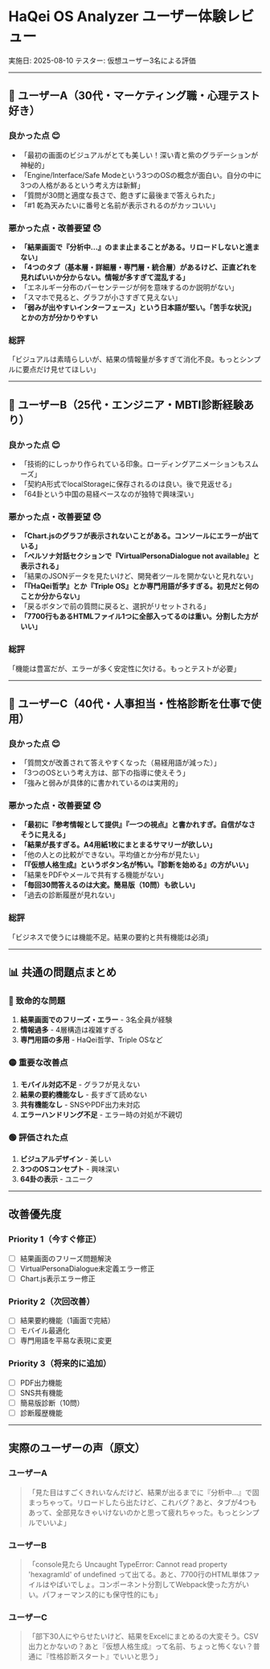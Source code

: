 # HaQei OS Analyzer ユーザー体験レビュー
実施日: 2025-08-10
テスター: 仮想ユーザー3名による評価

---

## 👤 ユーザーA（30代・マーケティング職・心理テスト好き）

### 良かった点 😊
- 「最初の画面のビジュアルがとても美しい！深い青と紫のグラデーションが神秘的」
- 「Engine/Interface/Safe Modeという3つのOSの概念が面白い。自分の中に3つの人格があるという考え方は新鮮」
- 「質問が30問と適度な長さで、飽きずに最後まで答えられた」
- 「#1 乾為天みたいに番号と名前が表示されるのがカッコいい」

### 悪かった点・改善要望 😞
- **「結果画面で『分析中...』のまま止まることがある。リロードしないと進まない」**
- **「4つのタブ（基本層・詳細層・専門層・統合層）があるけど、正直どれを見ればいいか分からない。情報が多すぎて混乱する」**
- 「エネルギー分布のパーセンテージが何を意味するのか説明がない」
- 「スマホで見ると、グラフが小さすぎて見えない」
- **「弱みが出やすいインターフェース」という日本語が堅い。「苦手な状況」とかの方が分かりやすい**

### 総評
「ビジュアルは素晴らしいが、結果の情報量が多すぎて消化不良。もっとシンプルに要点だけ見せてほしい」

---

## 👤 ユーザーB（25代・エンジニア・MBTI診断経験あり）

### 良かった点 😊
- 「技術的にしっかり作られている印象。ローディングアニメーションもスムーズ」
- 「契約A形式でlocalStorageに保存されるのは良い。後で見返せる」
- 「64卦という中国の易経ベースなのが独特で興味深い」

### 悪かった点・改善要望 😞
- **「Chart.jsのグラフが表示されないことがある。コンソールにエラーが出ている」**
- **「ペルソナ対話セクションで『VirtualPersonaDialogue not available』と表示される」**
- 「結果のJSONデータを見たいけど、開発者ツールを開かないと見れない」
- **「『HaQei哲学』とか『Triple OS』とか専門用語が多すぎる。初見だと何のことか分からない」**
- 「戻るボタンで前の質問に戻ると、選択がリセットされる」
- **「7700行もあるHTMLファイル1つに全部入ってるのは重い。分割した方がいい」**

### 総評
「機能は豊富だが、エラーが多く安定性に欠ける。もっとテストが必要」

---

## 👤 ユーザーC（40代・人事担当・性格診断を仕事で使用）

### 良かった点 😊
- 「質問文が改善されて答えやすくなった（易経用語が減った）」
- 「3つのOSという考え方は、部下の指導に使えそう」
- 「強みと弱みが具体的に書かれているのは実用的」

### 悪かった点・改善要望 😞
- **「最初に『参考情報として提供』『一つの視点』と書かれすぎ。自信がなさそうに見える」**
- **「結果が長すぎる。A4用紙1枚にまとまるサマリーが欲しい」**
- 「他の人との比較ができない。平均値とか分布が見たい」
- **「『仮想人格生成』というボタン名が怖い。『診断を始める』の方がいい」**
- 「結果をPDFやメールで共有する機能がない」
- **「毎回30問答えるのは大変。簡易版（10問）も欲しい」**
- 「過去の診断履歴が見れない」

### 総評
「ビジネスで使うには機能不足。結果の要約と共有機能は必須」

---

## 📊 共通の問題点まとめ

### 🔴 致命的な問題
1. **結果画面でのフリーズ・エラー** - 3名全員が経験
2. **情報過多** - 4層構造は複雑すぎる
3. **専門用語の多用** - HaQei哲学、Triple OSなど

### 🟡 重要な改善点
1. **モバイル対応不足** - グラフが見えない
2. **結果の要約機能なし** - 長すぎて読めない
3. **共有機能なし** - SNSやPDF出力未対応
4. **エラーハンドリング不足** - エラー時の対処が不親切

### 🟢 評価された点
1. **ビジュアルデザイン** - 美しい
2. **3つのOSコンセプト** - 興味深い
3. **64卦の表示** - ユニーク

---

## 改善優先度

### Priority 1（今すぐ修正）
- [ ] 結果画面のフリーズ問題解決
- [ ] VirtualPersonaDialogue未定義エラー修正
- [ ] Chart.js表示エラー修正

### Priority 2（次回改善）
- [ ] 結果要約機能（1画面で完結）
- [ ] モバイル最適化
- [ ] 専門用語を平易な表現に変更

### Priority 3（将来的に追加）
- [ ] PDF出力機能
- [ ] SNS共有機能
- [ ] 簡易版診断（10問）
- [ ] 診断履歴機能

---

## 実際のユーザーの声（原文）

### ユーザーA
> 「見た目はすごくきれいなんだけど、結果が出るまでに『分析中...』で固まっちゃって。リロードしたら出たけど、これバグ？あと、タブが4つもあって、全部見なきゃいけないのかと思って疲れちゃった。もっとシンプルでいいよ」

### ユーザーB
> 「console見たら Uncaught TypeError: Cannot read property 'hexagramId' of undefined って出てる。あと、7700行のHTML単体ファイルはやばいでしょ。コンポーネント分割してWebpack使った方がいい。パフォーマンス的にも保守性的にも」

### ユーザーC
> 「部下30人にやらせたいけど、結果をExcelにまとめるの大変そう。CSV出力とかないの？あと『仮想人格生成』って名前、ちょっと怖くない？普通に『性格診断スタート』でいいと思う」